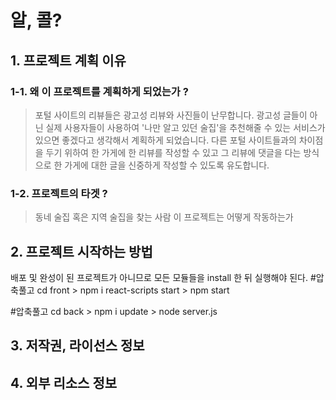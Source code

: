 # 알, 콜?
## 1. 프로젝트 계획 이유
### 1-1. 왜 이 프로젝트를 계획하게 되었는가 ?
> 포털 사이트의 리뷰들은 광고성 리뷰와 사진들이 난무합니다. 광고성 글들이 아닌 실제 사용자들이 사용하여 '나만 알고 있던 술집'을 추천해줄 수 있는 서비스가 있으면 좋겠다고 생각해서 계획하게 되었습니다. 
> 다른 포털 사이트들과의 차이점을 두기 위하여 한 가게에 한 리뷰를 작성할 수 있고 그 리뷰에 댓글을 다는 방식으로 한 가게에 대한 글을 신중하게 작성할 수 있도록 유도합니다. 
### 1-2. 프로젝트의 타겟 ? 
> 동네 술집 혹은 지역 술집을 찾는 사람
이 프로젝트는 어떻게 작동하는가

## 2. 프로젝트 시작하는 방법
배포 및 완성이 된 프로젝트가 아니므로 모든 모듈들을 install 한 뒤 실행해야 된다.
#압축풀고 cd front > npm i react-scripts start > npm start

#압축풀고 cd back > npm i update > node server.js

## 3. 저작권, 라이선스 정보
<!-- 프로젝트의 사용 범위 및 조건을 설명하는 내용을 포함하는 것이 좋다.

어떤 라이선스로 배포되는가?
상세한 라이선스 정보는 어디에서 확인할 수 있는가
프로젝트를 사용함에 있어 제약 조건이 있는가(특허, 상업적 사용) -->

## 4. 외부 리소스 정보
<!-- 프로젝트 내에 포함된 외부의 코드나 리소스의 정보를 포함하는 것이 좋다.

각각의 출처 및 배포 라이선스는 무엇인가 -->
